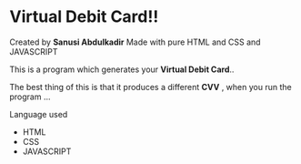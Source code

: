 # Virtual Debit Card!!

Created by **Sanusi Abdulkadir**  Made with pure HTML and CSS and JAVASCRIPT

This is a program which generates your **Virtual Debit Card**..
 
The best thing of this is that it produces a different **CVV** , when you run the program ...


Language used
* HTML
* CSS 
* JAVASCRIPT
